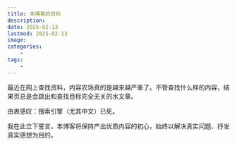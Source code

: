 ```yaml
---
title: 本博客的目标
description: 
date: 2025-02-13
lastmod: 2025-02-13
image: 
categories:
    - 
tags:
    - 
---
```


最近在网上查找资料，内容农场真的是越来越严重了。不管查找什么样的内容，结果页总是会跳出和查找目标完全无关的水文章。

由衷感叹：搜索引擎（尤其中文）已死。

我在此立下誓言，本博客将保持产出优质内容的初心，始终以解决真实问题、抒发真实感想为目的。
